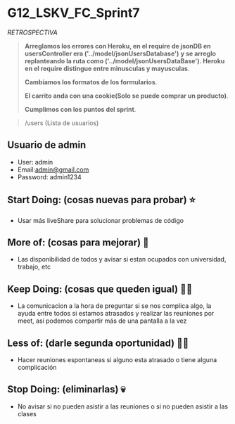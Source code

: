 # G12_LSKV_FC_Sprint7
*RETROSPECTIVA*

> **Arreglamos los errores con Heroku, en el  require de jsonDB en usersController era ('../model/jsonUsersDatabase')**
 **y se arreglo replanteando la ruta como ('../model/jsonUsersDataBase'). Heroku en el require distingue entre minusculas y mayusculas**.
> 
> **Cambiamos los formatos de los formularios**.
> 
> **El carrito anda con una cookie(Solo se puede comprar un producto)**.
> 
> **Cumplimos con los puntos del sprint**.

>/users (Lista de usuarios)
## Usuario de admin
- User: admin
- Email:admin@gmail.com
- Password: admin1234

## Start Doing: (cosas nuevas para probar) ⭐
- Usar más liveShare para solucionar problemas de código
       

## More of: (cosas para mejorar) 🌼
- Las disponibilidad de todos y avisar si estan ocupados con universidad, trabajo, etc


## Keep Doing: (cosas que queden igual) 👌🏻
- La comunicacion a la hora de preguntar si se nos complica algo, la ayuda entre todos si estamos atrasados y realizar las reuniones por meet, así podemos compartir más de una pantalla a la vez


## Less of: (darle segunda oportunidad) ✌🏻
- Hacer reuniones espontaneas si alguno esta atrasado o tiene alguna complicación


## Stop Doing: (eliminarlas) 💀
- No avisar si no pueden asistir a las reuniones o si no pueden asistir a las clases 
